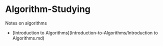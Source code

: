 # Algorithm-Studying
Notes on algorithms



- [Introduction to Algorithms](Introduction-to-Algorithms/Introduction to Algorithms.md)

